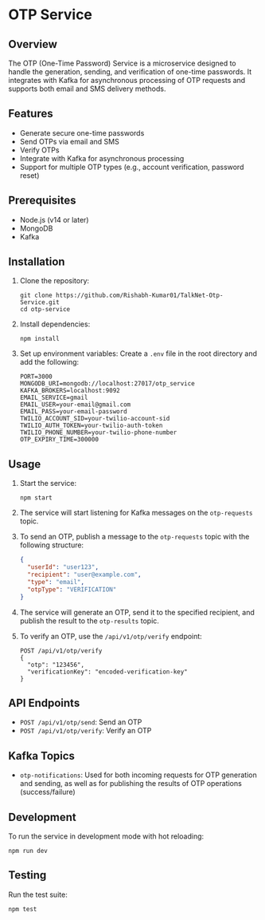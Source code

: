 # OTP Service

## Overview

The OTP (One-Time Password) Service is a microservice designed to handle the generation, sending, and verification of one-time passwords. It integrates with Kafka for asynchronous processing of OTP requests and supports both email and SMS delivery methods.

## Features

- Generate secure one-time passwords
- Send OTPs via email and SMS
- Verify OTPs
- Integrate with Kafka for asynchronous processing
- Support for multiple OTP types (e.g., account verification, password reset)

## Prerequisites

- Node.js (v14 or later)
- MongoDB
- Kafka

## Installation

1. Clone the repository:

   ```
   git clone https://github.com/Rishabh-Kumar01/TalkNet-Otp-Service.git
   cd otp-service
   ```

2. Install dependencies:

   ```
   npm install
   ```

3. Set up environment variables:
   Create a `.env` file in the root directory and add the following:
   ```
   PORT=3000
   MONGODB_URI=mongodb://localhost:27017/otp_service
   KAFKA_BROKERS=localhost:9092
   EMAIL_SERVICE=gmail
   EMAIL_USER=your-email@gmail.com
   EMAIL_PASS=your-email-password
   TWILIO_ACCOUNT_SID=your-twilio-account-sid
   TWILIO_AUTH_TOKEN=your-twilio-auth-token
   TWILIO_PHONE_NUMBER=your-twilio-phone-number
   OTP_EXPIRY_TIME=300000
   ```

## Usage

1. Start the service:

   ```
   npm start
   ```

2. The service will start listening for Kafka messages on the `otp-requests` topic.

3. To send an OTP, publish a message to the `otp-requests` topic with the following structure:

   ```json
   {
     "userId": "user123",
     "recipient": "user@example.com",
     "type": "email",
     "otpType": "VERIFICATION"
   }
   ```

4. The service will generate an OTP, send it to the specified recipient, and publish the result to the `otp-results` topic.

5. To verify an OTP, use the `/api/v1/otp/verify` endpoint:
   ```
   POST /api/v1/otp/verify
   {
     "otp": "123456",
     "verificationKey": "encoded-verification-key"
   }
   ```

## API Endpoints

- `POST /api/v1/otp/send`: Send an OTP
- `POST /api/v1/otp/verify`: Verify an OTP

## Kafka Topics

- `otp-notifications`: Used for both incoming requests for OTP generation and sending, as well as for publishing the results of OTP operations (success/failure)

## Development

To run the service in development mode with hot reloading:

```
npm run dev
```

## Testing

Run the test suite:

```
npm test
```


